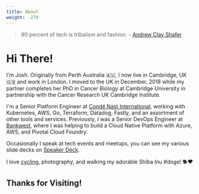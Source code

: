 ```yaml
---
title: About
weight: -270
---
```


> 90 percent of tech is tribalism and fashion. - [Andrew Clay Shafer](https://twitter.com/littleidea)

# Hi There!

I'm Josh. Originally from Perth Australia 🇦🇺, I now live in Cambridge, UK :gb: and work in London. I moved to the UK in December, 2018 while my partner completes her PhD in Cancer Biology at Cambridge University in partnership with the Cancer Research UK Cambridge Institute.

I'm a Senior Platform Engineer at [Condé Nast International](https://condenastinternational.com), working with Kubernetes, AWS, Go, Terraform, Datadog, Fastly, and an assortment of other tools and services. Previously, I was a Senior DevOps Engineer at [Bankwest](https://bankwest.com.au), where I was helping to build a Cloud Native Platform with Azure, AWS, and Pivotal Cloud Foundry.

Occasionally I speak at tech events and meetups, you can see my various slide decks on [Speaker Deck](https://speakerdeck.com/jmickey).

I love [cycling](https://www.strava.com/athletes/32368360), photography, and walking my adorable Shiba Inu #doge! :dog2::heart:

## Thanks for Visiting!